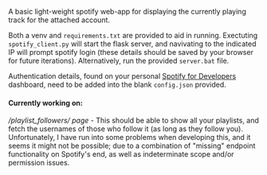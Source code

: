 A basic light-weight spotify web-app for displaying the currently playing track for the attached account.

Both a venv and `requirements.txt` are provided to aid in running.
Exectuting `spotify_client.py` will start the flask server, and navivating to the indicated IP will prompt spotify login (these details should be saved by your browser for future iterations).
Alternatively, run the provided `server.bat` file.

Authentication details, found on your personal [Spotify for Developers](https://developer.spotify.com/) dashboard, need to be added into the blank `config.json` provided.

#### Currently working on:

<i>/playlist_followers/ page</i> - This should be able to show all your playlists, and fetch the usernames of those who follow it (as long as they follow you). Unfortunately, I have run into some problems when developing this, and it seems it might not be possible; due to a combination of "missing" endpoint functionality on Spotify's end, as well as indeterminate scope and/or permission issues.
